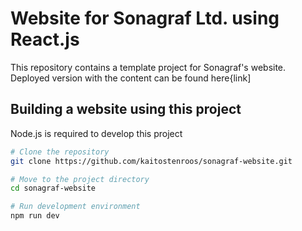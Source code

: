 # Website for Sonagraf Ltd. using React.js

This repository contains a template project for Sonagraf's website. Deployed version with the content can be found here{link]

## Building a website using this project

Node.js is required to develop this project


```bash
# Clone the repository
git clone https://github.com/kaitostenroos/sonagraf-website.git

# Move to the project directory
cd sonagraf-website

# Run development environment
npm run dev
```
